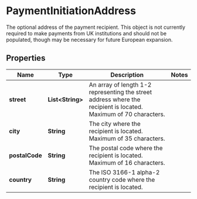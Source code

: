 

# PaymentInitiationAddress

The optional address of the payment recipient. This object is not currently required to make payments from UK institutions and should not be populated, though may be necessary for future European expansion.

## Properties

| Name | Type | Description | Notes |
|------------ | ------------- | ------------- | -------------|
|**street** | **List&lt;String&gt;** | An array of length 1-2 representing the street address where the recipient is located. Maximum of 70 characters. |  |
|**city** | **String** | The city where the recipient is located. Maximum of 35 characters. |  |
|**postalCode** | **String** | The postal code where the recipient is located. Maximum of 16 characters. |  |
|**country** | **String** | The ISO 3166-1 alpha-2 country code where the recipient is located. |  |




